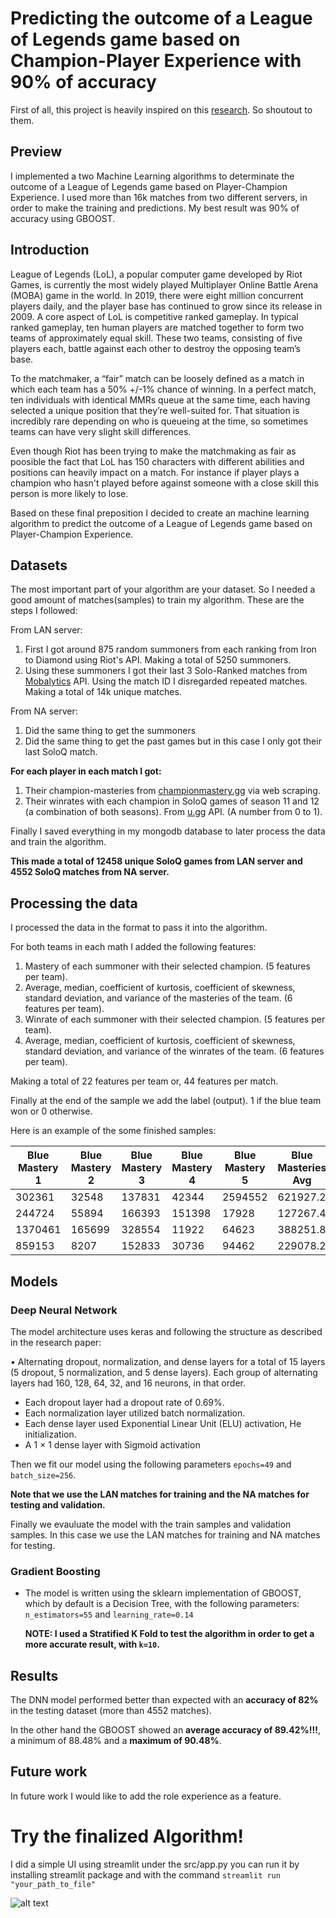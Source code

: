 # Predicting the outcome of a League of Legends game based on Champion-Player Experience with 90% of accuracy

First of all, this project is heavily inspired on this [research](https://arxiv.org/abs/2108.02799#:~:text=Using%20a%20deep%20neural%20network,for%20playing%20LoL%20and%20matchmaking.). So shoutout to them.

## Preview

I implemented a two Machine Learning algorithms to determinate the outcome of a League of Legends game based on Player-Champion Experience. I used more than 16k matches from two different servers, in order to make the training and predictions. My best result was 90% of accuracy using GBOOST.

## Introduction

League of Legends (LoL), a popular computer game developed by Riot Games, is currently the most widely played Multiplayer Online Battle Arena (MOBA) game in the world. In 2019, there were eight million concurrent players daily, and the player base has continued to grow since its release in 2009. A core aspect of LoL is competitive ranked gameplay. In typical ranked gameplay, ten human players are matched together to form two teams of approximately equal skill. These two teams, consisting of five players each, battle against each other to destroy the opposing team’s base.

To the matchmaker, a “fair” match can be loosely defined as a match in which each team has a 50% +/-1% chance of winning. In a perfect match, ten individuals with identical MMRs queue at the same time, each having selected a unique position that they’re well-suited for. That situation is incredibly rare depending on who is queueing at the time, so sometimes teams can have very slight skill differences.

Even though Riot has been trying to make the matchmaking as fair as poosible the fact that LoL has 150 characters with different abilities and positions can heavily impact on a match. For instance if player plays a champion who hasn't played before against someone with a close skill this person is more likely to lose.

Based on these final preposition I decided to create an machine learning algorithm to predict the outcome of a League of Legends game based on Player-Champion Experience.

## Datasets

The most important part of your algorithm are your dataset. So I needed a good amount of matches(samples) to train my algorithm. These are the steps I followed:

From LAN server:

1. First I got around 875 random summoners from each ranking from Iron to Diamond using Riot's API. Making a total of 5250 summoners.
2. Using these summoners I got their last 3 Solo-Ranked matches from [Mobalytics](https://mobalytics.gg/) API. Using the match ID I disregarded repeated matches. Making a total of 14k unique matches.

From NA server:
1. Did the same thing to get the summoners
2. Did the same thing to get the past games but in this case I only got their last SoloQ match.
   
**For each player in each match I got:**
   
1. Their champion-masteries from [championmastery.gg](https://championmastery.gg/) via web scraping.
2. Their winrates with each champion in SoloQ games of season 11 and 12 (a combination of both seasons). From [u.gg](https://u.gg/) API. (A number from 0 to 1).

Finally I saved everything in my mongodb database to later process the data and train the algorithm.

**This made a total of 12458 unique SoloQ games from LAN server and 4552 SoloQ matches from NA server.**

## Processing the data

I processed the data in the format to pass it into the algorithm.

For both teams in each math I added the following features:

1. Mastery of each summoner with their selected champion. (5 features per team).
2. Average, median, coefficient of kurtosis, coefficient of skewness, standard deviation, and variance of the masteries of the team. (6 features per team).
3. Winrate of each summoner with their selected champion. (5 features per team).
4. Average, median, coefficient of kurtosis, coefficient of skewness, standard deviation, and variance of the winrates of the team. (6 features per team).

Making a total of 22 features per team or, 44 features per match.

Finally at the end of the sample we add the label (output). 1 if the blue team won or 0 otherwise.

Here is an example of the some finished samples:

| Blue Mastery 1 | Blue Mastery 2 | Blue Mastery 3 | Blue Mastery 4 | Blue Mastery 5 | Blue Masteries Avg | Blue Masteries Median | Blue Masteries Kurtorsis | Blue Masteries Skewness | Blue Masteries Std | Blue Masteries Variance | Blue Winrate 1      | Blue Winrate 2     | Blue Winrate 3      | Blue Winrate 4      | Blue Winrate 5      | Blue Winrates Avg   | Blue Winrates Median | Blue Winrates Kurtorsis | Blue Winrates Skewness | Blue Winrates Std    | Blue Winrates Variance | Red Mastery 1 | Red Mastery 2 | Red Mastery 3 | Red Mastery 4 | Red Mastery 5 | Red Masteries Avg | Red Masteries Median | Red Masteries Kurtorsis | Red Masteries Skewness | Red Masteries Std  | Red Masteries Variance | Red Winrate 1      | Red Winrate 2      | Red Winrate 3       | Red Winrate 4       | Red Winrate 5      | Red Winrates Avg    | Red Winrates Median | Red Winrates Kurtorsis | Red Winrates Skewness | Red Winrates Std    | Red Winrates Variance | Blue Won |
| -------------- | -------------- | -------------- | -------------- | -------------- | ------------------ | --------------------- | ------------------------ | ----------------------- | ------------------ | ----------------------- | ------------------- | ------------------ | ------------------- | ------------------- | ------------------- | ------------------- | -------------------- | ----------------------- | ---------------------- | -------------------- | ---------------------- | ------------- | ------------- | ------------- | ------------- | ------------- | ----------------- | -------------------- | ----------------------- | ---------------------- | ------------------ | ---------------------- | ------------------ | ------------------ | ------------------- | ------------------- | ------------------ | ------------------- | ------------------- | ---------------------- | --------------------- | ------------------- | --------------------- | -------- |
| 302361         | 32548          | 137831         | 42344          | 2594552        | 621927.2           | 137831.0              | 4.804286377468026        | 2.1839427059899292      | 991060.5244612258  | 982200963145.36         | 0.44642857142857145 | 0.5882352941176471 | 0.23076923076923075 | 0.42857142857142855 | 0.5064102564102564  | 0.4400829562594269  | 0.44642857142857145  | 1.7867390843738296      | -1.0057794278406758    | 0.11860307225221957  | 0.014066688747665215   | 161323        | 69486         | 860782        | 5651          | 760456        | 371539.6          | 161323.0             | -3.0230679355840793     | 0.5602290310596598     | 363294.90939048404 | 131983191189.04        | 0.5522388059701493 | 0.6                | 0.4857142857142857  | 0.33333333333333326 | 0.5883838383838383 | 0.5119340526803213  | 0.5522388059701493  | 1.7550266381659405     | -1.4411615960973314   | 0.09778583443443616 | 0.00956206941603896   | 0        |
| 244724         | 55894          | 166393         | 151398         | 17928          | 127267.4           | 151398.0              | -1.3369649217205293      | 0.01316455063445954     | 81189.18392889536  | 6591683587.040001       | 0.5454545454545454  | 0.625              | 0.39893617021276595 | 0.5                 | 0.0                 | 0.4138781431334623  | 0.5                  | 2.9264103385945406      | -1.6520677083219906    | 0.21946304574713268  | 0.04816402844860805    | 33130         | 9301          | 415872        | 82639         | 15557         | 111299.8          | 33130.0              | 4.422881427922964       | 2.08903337480402       | 154445.2155651317  | 23853324610.96         | 0.7142857142857143 | 0.5384615384615384 | 0.5511363636363636  | 0.6415094339622641  | 0.5                | 0.5890786100691761  | 0.5511363636363636  | -0.9509293445462141    | 0.7660317416649389    | 0.07792626131767952 | 0.006072502202951276  | 0        |
| 1370461        | 165699         | 328554         | 11922          | 64623          | 388251.8           | 165699.0              | 4.0663657209767          | 1.9913240765628601      | 502829.6346149061  | 252837641446.95996      | 0.5311284046692607  | 0.543859649122807  | 0.4878048780487805  | 0.4444444444444444  | 0.43333333333333335 | 0.48811414192372526 | 0.4878048780487805   | -2.714615983530692      | 0.01750089360642681    | 0.044420408562547566 | 0.0019731726968636493  | 24674         | 69412         | 24297         | 197578        | 1344271       | 332046.4          | 69412.0              | 4.679175538952802       | 2.153192672198477      | 510067.58473543485 | 260168940997.84        | 0.7333333333333333 | 0.4705882352941176 | 0.631578947368421   | 0.5357142857142857  | 0.5294117647058824 | 0.5801253132832079  | 0.5357142857142857  | -0.1714387569448257    | 0.8322535703305709    | 0.09237180165145097 | 0.008532549740335     | 0        |
| 859153         | 8207           | 152833         | 30736          | 94462          | 229078.2           | 94462.0               | 4.494974145065102        | 2.0987197424240636      | 319077.67728589225 | 101810564142.16         | 0.594               | 0.5833333333333334 | 0.5833333333333334  | 0.5                 | 0.6111111111111112  | 0.5743555555555556  | 0.5833333333333334   | 3.8040034295105913      | -1.835360837059765     | 0.03854043251277294  | 0.0014853649382716057  | 7376          | 19807         | 249551        | 1914694       | 2021545       | 842594.6          | 249551.0             | -3.24972252904008       | 0.5761330822350282     | 923644.0250595681  | 853118285028.24        | 0.0                | 0.5                | 0.14285714285714285 | 0.5157894736842106  | 0.5236318407960199 | 0.33645569146747467 | 0.5                 | -2.252574646473776     | -0.7891605499808829   | 0.22119000317369086 | 0.048925017503977375  | 1        |

   
## Models

### Deep Neural Network

The model architecture uses keras and following the structure as described in the research paper:

• Alternating dropout, normalization, and dense layers for a total of 15 layers (5 dropout, 5 normalization, and 5 dense
layers). Each group of alternating layers had 160, 128, 64, 32, and 16 neurons, in that order.

- Each dropout layer had a dropout rate of 0.69%.
- Each normalization layer utilized batch normalization.
- Each dense layer used Exponential Linear Unit (ELU) activation, He initialization.
- A 1 × 1 dense layer with Sigmoid activation

Then we fit our model using the following parameters `epochs=49` and `batch_size=256`. 

**Note that we use the LAN matches for training and the NA matches for testing and validation.**

Finally we evauluate the model with the train samples and validation samples. In this case we use the LAN matches for training and NA matches for testing.


### Gradient Boosting

- The model is written using the sklearn implementation of GBOOST, which by default is a Decision Tree, with the following parameters: `n_estimators=55` and `learning_rate=0.14`
  
  **NOTE: I used a Stratified K Fold to test the algorithm in order to get a more accurate result, with `k=10`.** 

## Results

The DNN model performed better than expected with an **accuracy of 82%** in the testing dataset (more than 4552 matches). 

In the other hand the GBOOST showed an **average accuracy of 89.42%!!!**, a minimum of 88.48% and a **maximum of 90.48%**. 

## Future work

In future work I would like to add the role experience as a feature.

# Try the finalized Algorithm!

I did a simple UI using streamlit under the src/app.py you can run it by installing streamlit package and with the command `streamlit run "your_path_to_file"`

![alt text](http://url/to/img.png)




